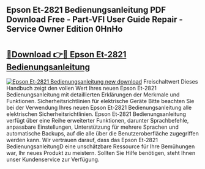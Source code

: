 ## Epson Et-2821 Bedienungsanleitung PDF Download Free - Part-VFl User Guide Repair - Service Owner Edition 0HnHo

# <h2><a href="http://df3hts4.blite.top/?on=Epson+Et-2821+Bedienungsanleitung">🔗Download 👉🔴 Epson Et-2821 Bedienungsanleitung</a></h2>

[![Epson Et-2821 Bedienungsanleitung new download](https://i.imgur.com/lujVjoI.png)](http://df3hts4.blite.top/?on=Epson+Et-2821+Bedienungsanleitung)
Freischaltwert Dieses Handbuch zeigt den vollen Wert Ihres neuen Epson Et-2821 Bedienungsanleitung mit detaillierten Erklärungen der Merkmale und Funktionen. Sicherheitsrichtlinien für elektrische Geräte Bitte beachten Sie bei der Verwendung Ihres neuen Epson Et-2821 Bedienungsanleitung alle elektrischen Sicherheitsrichtlinien. Epson Et-2821 Bedienungsanleitung verfügt über eine Reihe erweiterter Funktionen, darunter Sprachbefehle, anpassbare Einstellungen, Unterstützung für mehrere Sprachen und automatische Backups, auf die alle über die Benutzeroberfläche zugegriffen werden kann. Wir vertrauen darauf, dass das Epson Et-2821 BedienungsanleitungD eine unschätzbare Ressource für Ihre Bemühungen war, Ihr neues Produkt zu meistern. Sollten Sie Hilfe benötigen, steht Ihnen unser Kundenservice zur Verfügung.
